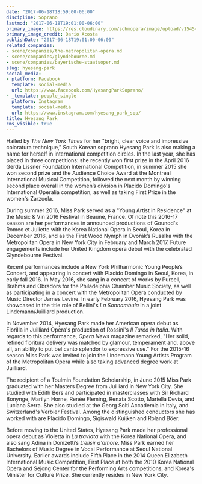 ```yaml
---
date: "2017-06-18T18:59:00-06:00"
discipline: Soprano
lastmod: "2017-06-18T19:01:00-06:00"
primary_image: https://res.cloudinary.com/schmopera/image/upload/v1545409169/media/webhook-uploads/1497833834861/2017-06-19---HYESANG_PARK_pc_Dario_Acosta.jpg.jpg
primary_image_credit: Dario Acosta
publishDate: "2017-06-18T19:01:00-06:00"
related_companies:
- scene/companies/the-metropolitan-opera.md
- scene/companies/glyndebourne.md
- scene/companies/bayerische-staatsoper.md
slug: hyesang-park
social_media:
- platform: Facebook
  template: social-media
  url: https://www.facebook.com/HyesangParkSoprano/
- _template: people_single
  platform: Instagram
  template: social-media
  url: https://www.instagram.com/hyesang_park_sop/
title: Hyesang Park
cms_visible: true
---
```


Hailed by *The New York Times* for her "bright, clear voice and impressive coloratura technique," South Korean soprano Hyesang Park is also making a name for herself in international competition circles. In the last year, she has placed in three competitions: she recently won first prize in the April 2016 Gerda Lissner Foundation International Competition, in summer 2015 she won second prize and the Audience Choice Award at the Montreal International Musical Competition, followed the next month by winning second place overall in the women’s division in Placido Domingo's International Operalia competition, as well as taking First Prize in the women's Zarzuela.

During summer 2016, Miss Park served as a "Young Artist in Residence" at the Music & Vin 2016 Festival in Beaune, France. Of note this 2016-17 season are her performances in announced productions of Gounod's Romeo et Juliette with the Korea National Opera in Seoul, Korea in December 2016, and as the First Wood Nymph in Dvořák’s Rusalka with the Metropolitan Opera in New York City in February and March 2017. Future engagements include her United Kingdom opera debut with the celebrated Glyndebourne Festival.

Recent performances include a New York Philharmonic Young People’s Concert, and appearing in concert with Placido Domingo in Seoul, Korea, in early fall 2016. In May 2016, she sang in a concert of works by Purcell, Brahms and Obradors for the Philadelphia Chamber Music Society, as well as participating in a concert with the Metropolitan Opera conducted by Music Director James Levine. In early February 2016, Hyesang Park was showcased in the title role of Bellini's *La Sonnambula* in a joint Lindemann/Juilliard production.

In November 2014, Hyesang Park made her American opera debut as Fiorilla in Juilliard Opera's
production of Rossini's *Il Turco in Italia*. With regards to this performance, *Opera News* magazine remarked, "Her solid, refined fioritura delivery was matched by glamour, temperament and, above all, an ability to put bel canto splendor to expressive use." For the 2015-16 season Miss Park was invited to join the Lindemann Young Artists Program of the Metropolitan Opera while also taking advanced degree work at Juilliard.

The recipient of a Toulmin Foundation Scholarship, in June 2015 Miss Park graduated with her Masters Degree from Juilliard in New York City. She studied with Edith Bers and participated in masterclasses with Sir Richard Bonynge, Marilyn Horne, Renée Fleming, Renata Scotto, Mariella Devia, and Luciana Serra. She also studied at the Georg Solti Accademia in Italy, and Switzerland's Verbier Festival. Among the distinguished conductors she has worked with are Plácido Domingo, Sigiswald Kuijken and Roland Böer.

Before moving to the United States, Hyesang Park made her professional opera debut as Violetta in *La traviata* with the Korea National Opera, and also sang Adina in Donizetti’s *L'elisir d'amore*. Miss Park earned her Bachelors of Music Degree in Vocal Performance at Seoul National University. Earlier awards include Fifth Place in the 2014 Queen Elizabeth International Music Competition, First Place at both the 2010 Korea National Opera and Sejong Center for the Performing Arts competitions, and Korea's Minister for Culture Prize. She currently resides in New York City.
